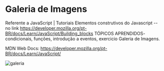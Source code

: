 # Galeria de Imagens
Referente a JavaScript | Tutoriais 
Elementos construtivos do Javascript -- no link https://developer.mozilla.org/pt-BR/docs/Learn/JavaScript/Building_blocks
TÓPICOS APRENDIDOS- condicionais, funções, introdução a eventos, exercicio Galeria de Imagens.

MDN Web Docs: https://developer.mozilla.org/pt-BR/docs/Learn/JavaScript/

![galeria](https://user-images.githubusercontent.com/8356862/170791833-0e7b10db-6cb3-4e80-b055-2254d3859829.gif)

